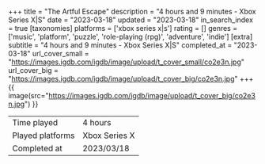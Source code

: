 +++
title = "The Artful Escape"
description = "4 hours and 9 minutes - Xbox Series X|S"
date = "2023-03-18"
updated = "2023-03-18"
in_search_index = true
[taxonomies]
platforms = ['xbox series x|s']
rating = []
genres = ['music', 'platform', 'puzzle', 'role-playing (rpg)', 'adventure', 'indie']
[extra]
subtitle = "4 hours and 9 minutes - Xbox Series X|S"
completed_at = "2023-03-18"
url_cover_small = "https://images.igdb.com/igdb/image/upload/t_cover_small/co2e3n.jpg"
url_cover_big = "https://images.igdb.com/igdb/image/upload/t_cover_big/co2e3n.jpg"
+++
{{ image(src="https://images.igdb.com/igdb/image/upload/t_cover_big/co2e3n.jpg") }}

|              |            |
| ------------ | ---------- |
| Time played  | 4 hours |
| Played platforms    | Xbox Series X|S |
| Completed at | 2023/03/18 |


